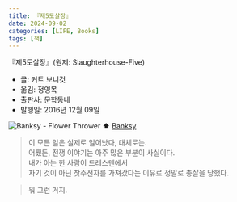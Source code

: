 ```yaml
---
title: 『제5도살장』
date: 2024-09-02
categories: [LIFE, Books]
tags: [책]
---
```



『제5도살장』(원제: Slaughterhouse-Five)
- 글: 커트 보니것
- 옮김: 정영목
- 출판사: 문학동네
- 발행일: 2016년 12월 09일


![Banksy - Flower Thrower](https://upload.wikimedia.org/wikipedia/commons/c/cb/West_bank.png)
⬆️ [Banksy](https://en.wikipedia.org/wiki/Banksy)


> 이 모든 일은 실제로 일어났다, 대체로는.   
> 어쨌든, 전쟁 이야기는 아주 많은 부분이 사실이다.   
> 내가 아는 한 사람이 드레스덴에서   
> 자기 것이 아닌 찻주전자를 가져갔다는 이유로 정말로 총살을 당했다.   


> 뭐 그런 거지.